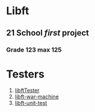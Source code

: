 # Libft

## 21 School ***first*** project

### Grade **123** max 125

# Testers
1. [libftTester](https://github.com/Tripouille/libftTester)
2. [libft-war-machine](https://github.com/ska42/libft-war-machine)
3. [libft-unit-test](https://github.com/alelievr/libft-unit-test/)
